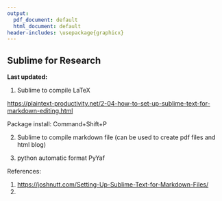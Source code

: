```yaml
---
output:
  pdf_document: default
  html_document: default
header-includes: \usepackage{graphicx}
---
```


## Sublime for Research

**Last updated:**

1. Sublime to compile LaTeX

https://plaintext-productivity.net/2-04-how-to-set-up-sublime-text-for-markdown-editing.html



Package install: Command+Shift+P




2. Sublime to compile markdown file (can be used to create pdf files and html blog)


3. python automatic format PyYaf




References:

1. https://joshnutt.com/Setting-Up-Sublime-Text-for-Markdown-Files/
2. 